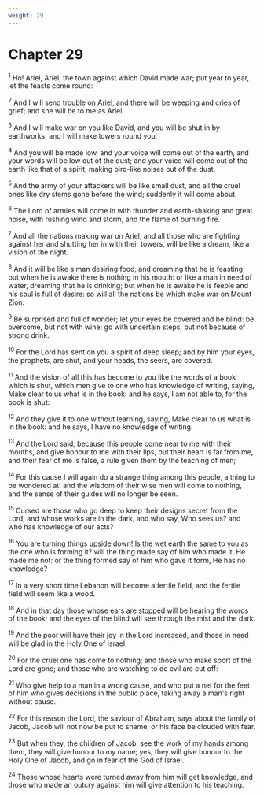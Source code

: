 ```yaml
---
weight: 29
---
```


# Chapter 29

<sup>1</sup> Ho! Ariel, Ariel, the town against which David made war; put year to year, let the feasts come round: 

<sup>2</sup> And I will send trouble on Ariel, and there will be weeping and cries of grief; and she will be to me as Ariel. 

<sup>3</sup> And I will make war on you like David, and you will be shut in by earthworks, and I will make towers round you. 

<sup>4</sup> And you will be made low, and your voice will come out of the earth, and your words will be low out of the dust; and your voice will come out of the earth like that of a spirit, making bird-like noises out of the dust. 

<sup>5</sup> And the army of your attackers will be like small dust, and all the cruel ones like dry stems gone before the wind; suddenly it will come about. 

<sup>6</sup> The Lord of armies will come in with thunder and earth-shaking and great noise, with rushing wind and storm, and the flame of burning fire. 

<sup>7</sup> And all the nations making war on Ariel, and all those who are fighting against her and shutting her in with their towers, will be like a dream, like a vision of the night. 

<sup>8</sup> And it will be like a man desiring food, and dreaming that he is feasting; but when he is awake there is nothing in his mouth: or like a man in need of water, dreaming that he is drinking; but when he is awake he is feeble and his soul is full of desire: so will all the nations be which make war on Mount Zion. 

<sup>9</sup> Be surprised and full of wonder; let your eyes be covered and be blind: be overcome, but not with wine; go with uncertain steps, but not because of strong drink. 

<sup>10</sup> For the Lord has sent on you a spirit of deep sleep; and by him your eyes, the prophets, are shut, and your heads, the seers, are covered. 

<sup>11</sup> And the vision of all this has become to you like the words of a book which is shut, which men give to one who has knowledge of writing, saying, Make clear to us what is in the book: and he says, I am not able to, for the book is shut: 

<sup>12</sup> And they give it to one without learning, saying, Make clear to us what is in the book: and he says, I have no knowledge of writing. 

<sup>13</sup> And the Lord said, because this people come near to me with their mouths, and give honour to me with their lips, but their heart is far from me, and their fear of me is false, a rule given them by the teaching of men; 

<sup>14</sup> For this cause I will again do a strange thing among this people, a thing to be wondered at: and the wisdom of their wise men will come to nothing, and the sense of their guides will no longer be seen. 

<sup>15</sup> Cursed are those who go deep to keep their designs secret from the Lord, and whose works are in the dark, and who say, Who sees us? and who has knowledge of our acts? 

<sup>16</sup> You are turning things upside down! Is the wet earth the same to you as the one who is forming it? will the thing made say of him who made it, He made me not: or the thing formed say of him who gave it form, He has no knowledge? 

<sup>17</sup> In a very short time Lebanon will become a fertile field, and the fertile field will seem like a wood. 

<sup>18</sup> And in that day those whose ears are stopped will be hearing the words of the book; and the eyes of the blind will see through the mist and the dark. 

<sup>19</sup> And the poor will have their joy in the Lord increased, and those in need will be glad in the Holy One of Israel. 

<sup>20</sup> For the cruel one has come to nothing; and those who make sport of the Lord are gone; and those who are watching to do evil are cut off: 

<sup>21</sup> Who give help to a man in a wrong cause, and who put a net for the feet of him who gives decisions in the public place, taking away a man's right without cause. 

<sup>22</sup> For this reason the Lord, the saviour of Abraham, says about the family of Jacob, Jacob will not now be put to shame, or his face be clouded with fear. 

<sup>23</sup> But when they, the children of Jacob, see the work of my hands among them, they will give honour to my name; yes, they will give honour to the Holy One of Jacob, and go in fear of the God of Israel. 

<sup>24</sup> Those whose hearts were turned away from him will get knowledge, and those who made an outcry against him will give attention to his teaching. 


